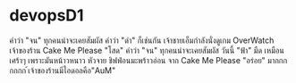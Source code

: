# devopsD1
คำว่า "จน" ทุกคนน่าจะเคยสัมผัส คำว่า "ดำ" 
ก็เช่นกัน
เจ้าชายเอ็มกำลังนั่งดูเกม OverWatch
เจ้าของร้าน Cake Me Please "โสด"
คำว่า "จน" ทุกคนน่าจะเคยสัมผัส
วันนี้ "ฟ้า" มืด เหมือนเศร้าๆ เพราะมันหน้าวหนาว หัวจาย
ชิฟฟ่อนมะพร้าวอ่อน จาก Cake Me Please "อร่อย" มากกกกกกก
้เจ้าของร้านมีไอดอลคือ"AuM"